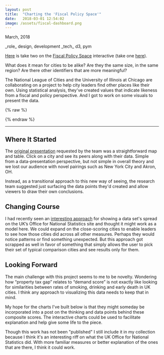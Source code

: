 ```yaml
---
layout: post
title:  "Charting the 'Fiscal Policy Space'"
date:   2018-03-01 12:54:02
image: /assets/fiscal-dashboard.png
---
```



<p class="date" markdown="1">
March, 2018
</p>

<p class="involvement" markdown="1">
_role_ design, development _tech_ d3, pym
</p>



[Here](https://s3.amazonaws.com/fiscaldashboard/parent.html) is take two on the [Fiscal Policy Space](http://fiscalpolicyspace.greatcities.uic.edu/) interactive (take one [here](/2018/03/01/responsive-map.html)).

What does it mean for cities to be alike? Are they the same size, in the same region? Are there other identifiers that are more meaningful?

The National League of Cities and the University of Illinois at Chicago are collaborating on a  project to help city leaders find other places like their own. Using statistical analysis, they've created values that indicate likeness from a fiscal and policy perspective. And I got to work on some visuals to present the data.



{% raw %}
  <div>
    <div id="iframe-here"></div>
  </div>
  <script src="https://pym.nprapps.org/pym.v1.js" type="text/javascript"></script>
  <script>
      var pymParent = new pym.Parent("iframe-here", "https://s3.amazonaws.com/fiscaldashboard/index.html", {});
  </script>
{% endraw %}

******************

Where It Started
---
The [original presentation](/2018/03/01/responsive-map.html) requested by the team was a straightforward map and table. Click on a city and see its peers along with their data. Simple from a data-presentation perspective, but not simple in overall theory and we lost our audience with novel pairings such as New York City and Akron, OH.

Instead, as a transitional approach to this new way of seeing, the research team suggested just surfacing the data points they'd created and allow viewers to draw their own conclusions.

Changing Course
---
I had recently seen an [interesting approach](https://visual.ons.gov.uk/what-affects-an-areas-healthy-life-expectancy/) for showing a data set's spread on the UK’s Office for National Statistics site and thought it might work as a model here. We could expand on the close-scoring cities to enable leaders to see how those cities did across all other measures. Perhaps they would notice patterns or find something unexpected. But this approach got scrapped as well in favor of something that simply allows the user to pick their set of typical comparison cities and see results only for them.

Looking Forward
---
The main challenge with this project seems to me to be novelty. Wondering how “property tax gap” relates to “demand score” is not exactly like looking for similarities between rates of smoking, drinking and early death in UK cities. I think any approach to visualizing this data needs to keep that in mind.

My hope for the charts I've built below is that they might someday be incorporated into a post on the thinking and data points behind these composite scores. The interactive charts could be used to facilitate explanation and help give some life to the piece.

Though this work has not been "published" I still include it in my collection because I think it's an interesting riff on what the UK Office for National Statistics did. With more familiar measures or better explanation of the ones that are there, I think it could work.
